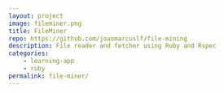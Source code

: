 ```yaml
---
layout: project
image: fileminer.png
title: FileMiner
repo: https://github.com/joaomarcuslf/file-mining
description: File reader and fetcher using Ruby and Rspec
categories:
    - learning-app
    - ruby
permalink: file-miner/
---
```

